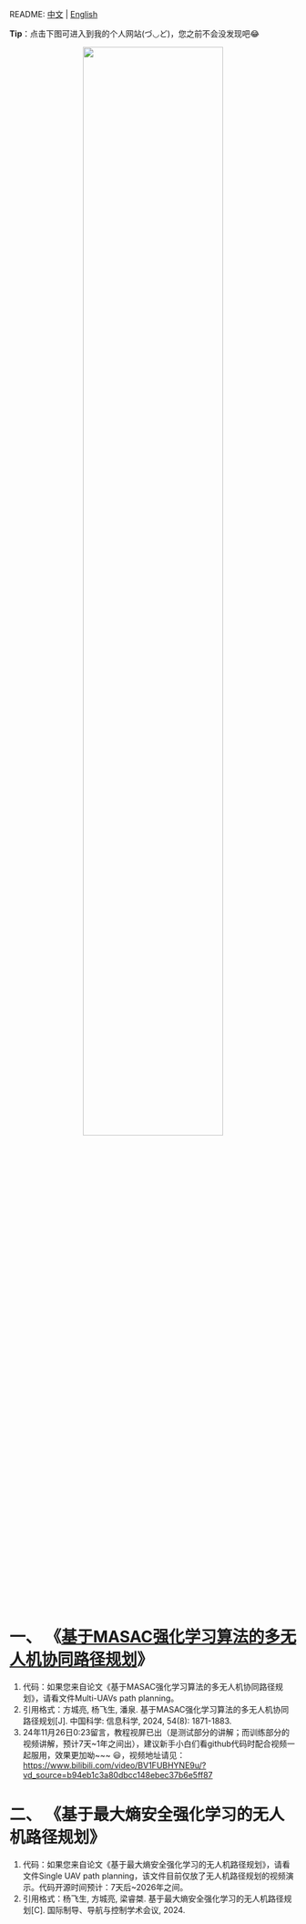 README: [中文](https://github.com/henbudidiao/UAV-path-planning/blob/main/README.md) | [English](https://github.com/henbudidiao/UAV-path-planning/blob/main/README_ENG.md)

**Tip**：点击下图可进入到我的个人网站(づ◡ど)，您之前不会没发现吧😂

<a href="https://henbudidiao.github.io/">
<div align=center>
<img src="https://github.com/henbudidiao/UAV-path-planning/assets/64433060/5182ed12-a0d3-4a69-b0ae-e90552b02f9b" width="70%" height="70%">
</div>
</a>

# 一、 《[基于MASAC强化学习算法的多无人机协同路径规划](https://doi.org/10.1360/SSI-2024-0050)》
1. 代码：如果您来自论文《基于MASAC强化学习算法的多无人机协同路径规划》，请看文件Multi-UAVs path planning。
2. 引用格式：方城亮, 杨飞生, 潘泉. 基于MASAC强化学习算法的多无人机协同路径规划[J]. 中国科学: 信息科学, 2024, 54(8): 1871-1883.
3. 24年11月26日0:23留言，教程视屏已出（是测试部分的讲解；而训练部分的视频讲解，预计7天~1年之间出），建议新手小白们看github代码时配合视频一起服用，效果更加呦~~~ :smiley:，视频地址请见： https://www.bilibili.com/video/BV1FUBHYNE9u/?vd_source=b94eb1c3a80dbcc148ebec37b6e5ff87

# 二、 《基于最大熵安全强化学习的无人机路径规划》
1. 代码：如果您来自论文《基于最大熵安全强化学习的无人机路径规划》，请看文件Single UAV path planning，该文件目前仅放了无人机路径规划的视频演示。代码开源时间预计：7天后~2026年之间。
2. 引用格式：杨飞生, 方城亮, 梁睿桀. 基于最大熵安全强化学习的无人机路径规划[C]. 国际制导、导航与控制学术会议, 2024.
